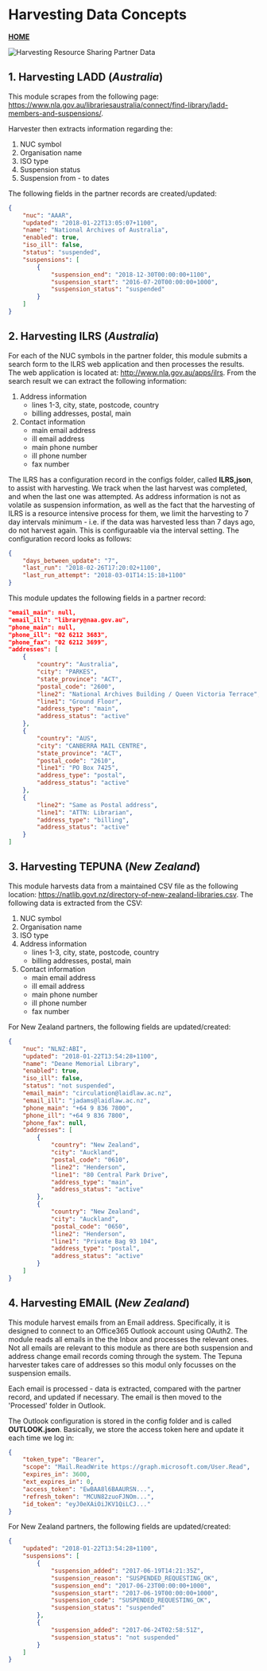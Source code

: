 # Harvesting Data Concepts
__[HOME](README.md)__

![Harvesting Resource Sharing Partner Data](rsp-harvest-01.png)

## 1. Harvesting LADD (_Australia_)

This module scrapes from the following page: https://www.nla.gov.au/librariesaustralia/connect/find-library/ladd-members-and-suspensions/.

Harvester then extracts information regarding the:

1.  NUC symbol
1.  Organisation name
1.  ISO type
1.  Suspension status
1.  Suspension from - to dates

The following fields in the partner records are created/updated:

```json
{
    "nuc": "AAAR",
    "updated": "2018-01-22T13:05:07+1100",
    "name": "National Archives of Australia",
    "enabled": true,
    "iso_ill": false,
    "status": "suspended",
    "suspensions": [
        {
            "suspension_end": "2018-12-30T00:00:00+1100",
            "suspension_start": "2016-07-20T00:00:00+1000",
            "suspension_status": "suspended"
        }
    ]
}
```

## 2. Harvesting ILRS (_Australia_)

For each of the NUC symbols in the partner folder, this module submits a search form to the ILRS web application and then processes the results. The web application is located at: http://www.nla.gov.au/apps/ilrs. From the search result we can extract the following information:

1.  Address information
    -   lines 1-3, city, state, postcode, country
    -   billing addresses, postal, main
1.  Contact information
    -   main email address
    -   ill email address
    -   main phone number
    -   ill phone number
    -   fax number

The ILRS has a configuration record in the configs folder, called __ILRS,json__, to assist with harvesting. We track when the last harvest was completed, and when the last one was attempted. As address information is not as volatile as suspension information, as well as the fact that the harvesting of ILRS is a resource intensive process for them, we limit the harvesting to 7 day intervals minimum - i.e. if the data was harvested less than 7 days ago, do not harvest again. This is configuraable via the interval setting. The configuration record looks as follows:

```json
{
    "days_between_update": "7",
    "last_run": "2018-02-26T17:20:02+1100",
    "last_run_attempt": "2018-03-01T14:15:18+1100"
}
```

This module updates the following fields in a partner record:

```json
"email_main": null,
"email_ill": "library@naa.gov.au",
"phone_main": null,
"phone_ill": "02 6212 3683",
"phone_fax": "02 6212 3699",
"addresses": [
    {
        "country": "Australia",
        "city": "PARKES",
        "state_province": "ACT",
        "postal_code": "2600",
        "line2": "National Archives Building / Queen Victoria Terrace",
        "line1": "Ground Floor",
        "address_type": "main",
        "address_status": "active"
    },
    {
        "country": "AUS",
        "city": "CANBERRA MAIL CENTRE",
        "state_province": "ACT",
        "postal_code": "2610",
        "line1": "PO Box 7425",
        "address_type": "postal",
        "address_status": "active"
    },
    {
        "line2": "Same as Postal address",
        "line1": "ATTN: Librarian",
        "address_type": "billing",
        "address_status": "active"
    }
]
```

## 3. Harvesting TEPUNA (_New Zealand_)

This module harvests data from a maintained CSV file as the following location: https://natlib.govt.nz/directory-of-new-zealand-libraries.csv.
The following data is extracted from the CSV:

1.  NUC symbol
1.  Organisation name
1.  ISO type
1.  Address information
    -   lines 1-3, city, state, postcode, country
    -   billing addresses, postal, main
1.  Contact information
    -   main email address
    -   ill email address
    -   main phone number
    -   ill phone number
    -   fax number

For New Zealand partners, the following fields are updated/created:

```json
{
    "nuc": "NLNZ:ABI",
    "updated": "2018-01-22T13:54:28+1100",
    "name": "Deane Memorial Library",
    "enabled": true,
    "iso_ill": false,
    "status": "not suspended",
    "email_main": "circulation@laidlaw.ac.nz",
    "email_ill": "jadams@laidlaw.ac.nz",
    "phone_main": "+64 9 836 7800",
    "phone_ill": "+64 9 836 7800",
    "phone_fax": null,
    "addresses": [
        {
            "country": "New Zealand",
            "city": "Auckland",
            "postal_code": "0610",
            "line2": "Henderson",
            "line1": "80 Central Park Drive",
            "address_type": "main",
            "address_status": "active"
        },
        {
            "country": "New Zealand",
            "city": "Auckland",
            "postal_code": "0650",
            "line2": "Henderson",
            "line1": "Private Bag 93 104",
            "address_type": "postal",
            "address_status": "active"
        }
    ]
}
```

## 4. Harvesting EMAIL (_New Zealand_)

This module harvest emails from an Email address. Specifically, it is designed to connect to an Office365 Outlook account using OAuth2. The module reads all emails in the the Inbox and processes the relevant ones. Not all emails are relevant to this module as there are both suspension and address change email records coming through the system. The Tepuna harvester takes care of addresses so this modul only focusses on the suspension emails.

Each email is processed - data is extracted, compared with the partner record, and updated if necessary. The email is then moved to the 'Processed' folder in Outlook.

The Outlook configuration is stored in the config folder and is called __OUTLOOK.json__. Basically, we store the access token here and update it each time we log in:

```json
{
    "token_type": "Bearer",
    "scope": "Mail.ReadWrite https://graph.microsoft.com/User.Read",
    "expires_in": 3600,
    "ext_expires_in": 0,
    "access_token": "EwBAA8l6BAAURSN...",
    "refresh_token": "MCUN82zuoFJNOm...",
    "id_token": "eyJ0eXAiOiJKV1QiLCJ..."
}
```

For New Zealand partners, the following fields are updated/created:

```json
{
    "updated": "2018-01-22T13:54:28+1100",
    "suspensions": [
        {
            "suspension_added": "2017-06-19T14:21:35Z",
            "suspension_reason": "SUSPENDED_REQUESTING_OK",
            "suspension_end": "2017-06-23T00:00:00+1000",
            "suspension_start": "2017-06-19T00:00:00+1000",
            "suspension_code": "SUSPENDED_REQUESTING_OK",
            "suspension_status": "suspended"
        },
        {
            "suspension_added": "2017-06-24T02:58:51Z",
            "suspension_status": "not suspended"
        }
    ]
}
```
